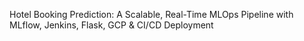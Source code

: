 Hotel Booking Prediction: A Scalable, Real-Time MLOps Pipeline with MLflow, Jenkins, Flask, GCP & CI/CD Deployment
